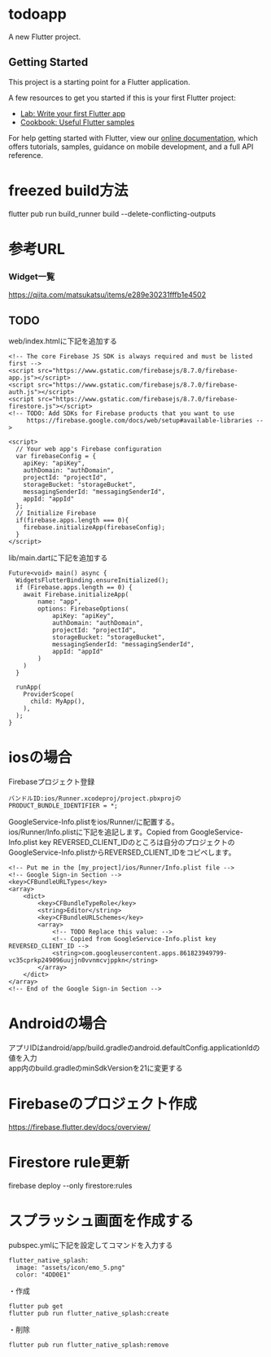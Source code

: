 # todoapp

A new Flutter project.

## Getting Started

This project is a starting point for a Flutter application.

A few resources to get you started if this is your first Flutter project:

- [Lab: Write your first Flutter app](https://flutter.dev/docs/get-started/codelab)
- [Cookbook: Useful Flutter samples](https://flutter.dev/docs/cookbook)

For help getting started with Flutter, view our
[online documentation](https://flutter.dev/docs), which offers tutorials,
samples, guidance on mobile development, and a full API reference.

# freezed build方法
 flutter pub run build_runner build --delete-conflicting-outputs

 # 参考URL
### Widget一覧
https://qiita.com/matsukatsu/items/e289e30231fffb1e4502

## TODO
web/index.htmlに下記を追加する
```
<!-- The core Firebase JS SDK is always required and must be listed first -->
<script src="https://www.gstatic.com/firebasejs/8.7.0/firebase-app.js"></script>
<script src="https://www.gstatic.com/firebasejs/8.7.0/firebase-auth.js"></script>
<script src="https://www.gstatic.com/firebasejs/8.7.0/firebase-firestore.js"></script>
<!-- TODO: Add SDKs for Firebase products that you want to use
     https://firebase.google.com/docs/web/setup#available-libraries -->

<script>
  // Your web app's Firebase configuration
  var firebaseConfig = {
    apiKey: "apiKey",
    authDomain: "authDomain",
    projectId: "projectId",
    storageBucket: "storageBucket",
    messagingSenderId: "messagingSenderId",
    appId: "appId"
  };
  // Initialize Firebase
  if(firebase.apps.length === 0){
    firebase.initializeApp(firebaseConfig);
  }
</script>
```
lib/main.dartに下記を追加する
```
Future<void> main() async {
  WidgetsFlutterBinding.ensureInitialized();
  if (Firebase.apps.length == 0) {
    await Firebase.initializeApp(
        name: "app",
        options: FirebaseOptions(
            apiKey: "apiKey",
            authDomain: "authDomain",
            projectId: "projectId",
            storageBucket: "storageBucket",
            messagingSenderId: "messagingSenderId",
            appId: "appId"
        )
    )
  }

  runApp(
    ProviderScope(
      child: MyApp(),
    ),
  );
}
```
# iosの場合
Firebaseプロジェクト登録 　<br>
  ```
  バンドルID:ios/Runner.xcodeproj/project.pbxprojのPRODUCT_BUNDLE_IDENTIFIER = *;
  ```
GoogleService-Info.plistをios/Runner/に配置する。　<br>
ios/Runner/Info.plistに下記を追記します。Copied from GoogleService-Info.plist key REVERSED_CLIENT_IDのところは自分のプロジェクトのGoogleService-Info.plistからREVERSED_CLIENT_IDをコピペします。
```
<!-- Put me in the [my_project]/ios/Runner/Info.plist file -->
<!-- Google Sign-in Section -->
<key>CFBundleURLTypes</key>
<array>
    <dict>
        <key>CFBundleTypeRole</key>
        <string>Editor</string>
        <key>CFBundleURLSchemes</key>
        <array>
            <!-- TODO Replace this value: -->
            <!-- Copied from GoogleService-Info.plist key REVERSED_CLIENT_ID -->
            <string>com.googleusercontent.apps.861823949799-vc35cprkp249096uujjn0vvnmcvjppkn</string>
        </array>
    </dict>
</array>
<!-- End of the Google Sign-in Section -->
```

# Androidの場合　<br>
アプリIDはandroid/app/build.gradleのandroid.defaultConfig.applicationIdの値を入力 <br>
app内のbuild.gradleのminSdkVersionを21に変更する <br>

# Firebaseのプロジェクト作成
https://firebase.flutter.dev/docs/overview/

# Firestore rule更新
firebase deploy --only firestore:rules

# スプラッシュ画面を作成する
pubspec.ymlに下記を設定してコマンドを入力する <br>
```
flutter_native_splash:
  image: "assets/icon/emo_5.png"
  color: "4DD0E1"
```
・作成
```
flutter pub get
flutter pub run flutter_native_splash:create
```
・削除
```
flutter pub run flutter_native_splash:remove
```